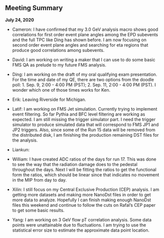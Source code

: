 Meeting Summary
-----------------


**July 24, 2020**

- Cameron: I have confirmed that my 3.0 GeV analysis macro shows good correlations for first order event plane angles among the EPD subevents and the full TPC like Ding has shown before. I am now focusing on second order event plane angles and searching for eta regions that produce good correlations among subevents.

- David: I am working on writing a maker that I can use to do some basic FMS QA as prelude to my future FMS analysis.
- Ding: I am working on the draft of my oral qualifying exam presentation. For the time and date of my QE, there are two options from the doodle poll:  1. Sep. 9, 2:00 - 4:00 PM (PST); 2. Sep. 11, 2:00 - 4:00 PM (PST). I wonder which one of those times works for Ken.

- Erik: Leaving Riverside for Michigan.

- Latif: I am working on FMS Jet simulation. Currently trying to implement event filtering. So far Pythia and BFC level filtering are working as expected. I am still missing the trigger simulator part. I need the trigger simulator to produce simulated data that will correspond to FMS JP1 and JP2 triggers. Also, since some of the Run 15 data will be removed from the distributed disk, I am finishing the production remaining DST files for the analysis.

- Liankun:

- William: I have created ADC ratios of the days for run 17. This was done to see the way that the radiation damage does to the pedestal throughout the days. Next I will be fitting the ratios to get the functional form the ratios, which should be linear since that indicates no movement in the MIP from day to day.

- Xilin: I still focus on my Central Exclusive Production (CEP) analysis. I am getting more datasets and making more NanoDst files in order to get more data to analyze. Hopefully I can finish making enough NanoDst files this weekend and continue to follow the cuts on Rafal’s CEP paper to get some basic results.

- Yang: I am working on 3 GeV flow pT correlation analysis. Some data points were unattainable due to fluctuations. I am trying to use the statistical error size to estimate the approximate data point location.


